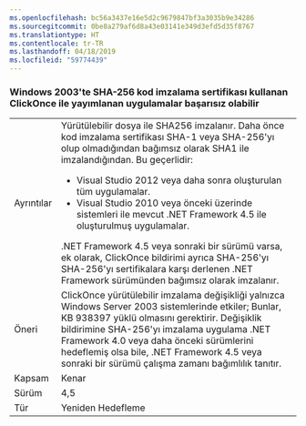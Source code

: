 ```yaml
---
ms.openlocfilehash: bc56a3437e16e5d2c9679847bf3a3035b9e34286
ms.sourcegitcommit: 0be8a279af6d8a43e03141e349d3efd5d35f8767
ms.translationtype: HT
ms.contentlocale: tr-TR
ms.lasthandoff: 04/18/2019
ms.locfileid: "59774439"
---
```

### <a name="apps-published-with-clickonce-that-use-a-sha-256-code-signing-certificate-may-fail-on-windows-2003"></a>Windows 2003'te SHA-256 kod imzalama sertifikası kullanan ClickOnce ile yayımlanan uygulamalar başarısız olabilir

|   |   |
|---|---|
|Ayrıntılar|Yürütülebilir dosya ile SHA256 imzalanır. Daha önce kod imzalama sertifikası SHA-1 veya SHA-256'yı olup olmadığından bağımsız olarak SHA1 ile imzalandığından. Bu geçerlidir:<ul><li>Visual Studio 2012 veya daha sonra oluşturulan tüm uygulamalar.</li><li>Visual Studio 2010 veya önceki üzerinde sistemleri ile mevcut .NET Framework 4.5 ile oluşturulmuş uygulamalar.</li></ul>.NET Framework 4.5 veya sonraki bir sürümü varsa, ek olarak, ClickOnce bildirimi ayrıca SHA-256'yı SHA-256'yı sertifikalara karşı derlenen .NET Framework sürümünden bağımsız olarak imzalanır.|
|Öneri|ClickOnce yürütülebilir imzalama değişikliği yalnızca Windows Server 2003 sistemlerinde etkiler; Bunlar, KB 938397 yüklü olmasını gerektirir. Değişiklik bildirimine SHA-256'yı imzalama uygulama .NET Framework 4.0 veya daha önceki sürümlerini hedeflemiş olsa bile, .NET Framework 4.5 veya sonraki bir sürümü çalışma zamanı bağımlılık tanıtır.|
|Kapsam|Kenar|
|Sürüm|4,5|
|Tür|Yeniden Hedefleme|
